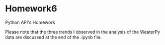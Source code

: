 # Homework6
Python API's Homework

Please note that the three trends I observed in the analysis of the WeaterPy data are discussed at the end of the .ipynb file.
